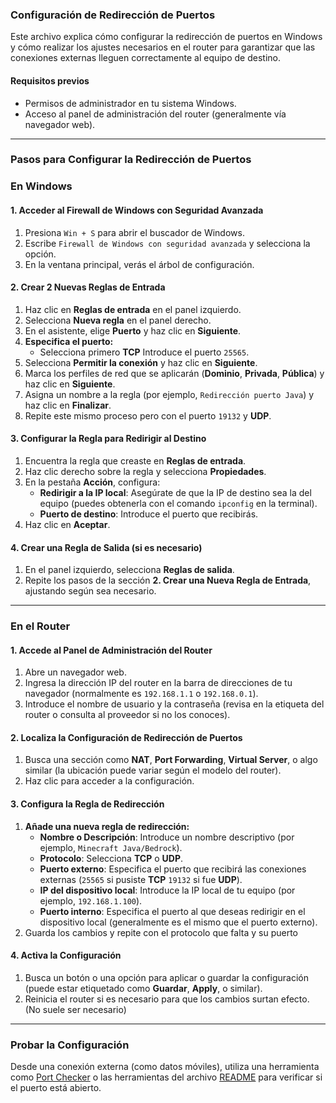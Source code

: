 ### Configuración de Redirección de Puertos

Este archivo explica cómo configurar la redirección de puertos en Windows y cómo realizar los ajustes necesarios en el router para garantizar que las conexiones externas lleguen correctamente al equipo de destino.

#### **Requisitos previos**
- Permisos de administrador en tu sistema Windows.
- Acceso al panel de administración del router (generalmente vía navegador web).

---

### **Pasos para Configurar la Redirección de Puertos**

### **En Windows**

#### **1. Acceder al Firewall de Windows con Seguridad Avanzada**
1. Presiona `Win + S` para abrir el buscador de Windows.
2. Escribe `Firewall de Windows con seguridad avanzada` y selecciona la opción.
3. En la ventana principal, verás el árbol de configuración.

#### **2. Crear 2 Nuevas Reglas de Entrada**
1. Haz clic en **Reglas de entrada** en el panel izquierdo.
2. Selecciona **Nueva regla** en el panel derecho.
3. En el asistente, elige **Puerto** y haz clic en **Siguiente**.
4. **Especifica el puerto:**
   - Selecciona primero **TCP**
    Introduce el puerto `25565`.
5. Selecciona **Permitir la conexión** y haz clic en **Siguiente**.
6. Marca los perfiles de red que se aplicarán (**Dominio**, **Privada**, **Pública**) y haz clic en **Siguiente**.
7. Asigna un nombre a la regla (por ejemplo, `Redirección puerto Java`) y haz clic en **Finalizar**.
8. Repite este mismo proceso pero con el puerto `19132` y **UDP**.


#### **3. Configurar la Regla para Redirigir al Destino**
1. Encuentra la regla que creaste en **Reglas de entrada**.
2. Haz clic derecho sobre la regla y selecciona **Propiedades**.
3. En la pestaña **Acción**, configura:
   - **Redirigir a la IP local**: Asegúrate de que la IP de destino sea la del equipo (puedes obtenerla con el comando `ipconfig` en la terminal).
   - **Puerto de destino**: Introduce el puerto que recibirás.
4. Haz clic en **Aceptar**.

#### **4. Crear una Regla de Salida (si es necesario)**
1. En el panel izquierdo, selecciona **Reglas de salida**.
2. Repite los pasos de la sección **2. Crear una Nueva Regla de Entrada**, ajustando según sea necesario.

---

### **En el Router**

#### **1. Accede al Panel de Administración del Router**
1. Abre un navegador web.
2. Ingresa la dirección IP del router en la barra de direcciones de tu navegador (normalmente es `192.168.1.1` o `192.168.0.1`).
3. Introduce el nombre de usuario y la contraseña (revisa en la etiqueta del router o consulta al proveedor si no los conoces).

#### **2. Localiza la Configuración de Redirección de Puertos**
1. Busca una sección como **NAT**, **Port Forwarding**, **Virtual Server**, o algo similar (la ubicación puede variar según el modelo del router).
2. Haz clic para acceder a la configuración.

#### **3. Configura la Regla de Redirección**
1. **Añade una nueva regla de redirección:**
   - **Nombre o Descripción**: Introduce un nombre descriptivo (por ejemplo, `Minecraft Java/Bedrock`).
   - **Protocolo**: Selecciona **TCP** o **UDP**.
   - **Puerto externo**: Especifica el puerto que recibirá las conexiones externas (`25565` si pusiste **TCP** `19132` si fue **UDP**).
   - **IP del dispositivo local**: Introduce la IP local de tu equipo (por ejemplo, `192.168.1.100`).
   - **Puerto interno**: Especifica el puerto al que deseas redirigir en el dispositivo local (generalmente es el mismo que el puerto externo).
2. Guarda los cambios y repite con el protocolo que falta y su puerto

#### **4. Activa la Configuración**
1. Busca un botón o una opción para aplicar o guardar la configuración (puede estar etiquetado como **Guardar**, **Apply**, o similar).
2. Reinicia el router si es necesario para que los cambios surtan efecto. (No suele ser necesario)

---

### **Probar la Configuración**
Desde una conexión externa (como datos móviles), utiliza una herramienta como [Port Checker](https://www.yougetsignal.com/tools/open-ports/) o las herramientas del archivo [README](/README.md) para verificar si el puerto está abierto.
